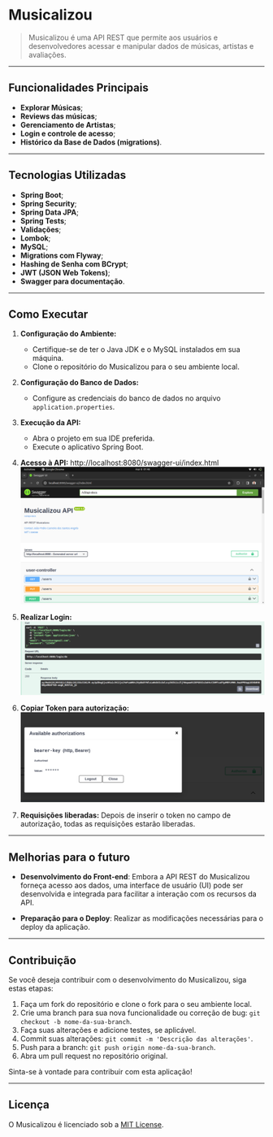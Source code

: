 # Musicalizou

> Musicalizou é uma API REST que permite aos usuários e desenvolvedores acessar e 
> manipular dados de músicas, artistas e avaliações. 


---
## Funcionalidades Principais

- **Explorar Músicas**;
- **Reviews das músicas**;
- **Gerenciamento de Artistas**; 
- **Login e controle de acesso**;
- **Histórico da Base de Dados (migrations)**.


---
## Tecnologias Utilizadas

- **Spring Boot**; 
- **Spring Security**;
- **Spring Data JPA**;
- **Spring Tests**;
- **Validações**;
- **Lombok**;
- **MySQL**; 
- **Migrations com Flyway**;
- **Hashing de Senha com BCrypt**;
- **JWT (JSON Web Tokens)**;
- **Swagger para documentação**.


---
## Como Executar

1. **Configuração do Ambiente:**
    - Certifique-se de ter o Java JDK e o MySQL instalados em sua máquina.
    - Clone o repositório do Musicalizou para o seu ambiente local.

2. **Configuração do Banco de Dados:**
    - Configure as credenciais do banco de dados no arquivo `application.properties`.

3. **Execução da API:**
    - Abra o projeto em sua IDE preferida.
    - Execute o aplicativo Spring Boot.

4. **Acesso à API:**
    http://localhost:8080/swagger-ui/index.html
    ![telaInicial](images/telaInicialSwagger.png)

5. **Realizar Login:**
    ![loginExample](images/loginExample.png)

6. **Copiar Token para autorização:**
    ![tokenExample](images/tokenExample.png)

7. **Requisições liberadas:**
    Depois de inserir o token no campo de autorização,
    todas as requisições estarão liberadas.

---
## Melhorias para o futuro

- **Desenvolvimento do Front-end**: Embora a API REST do Musicalizou forneça acesso aos dados, uma interface de usuário (UI) pode ser desenvolvida e integrada para facilitar a interação com os recursos da API.

- **Preparação para o Deploy**: Realizar as modificações necessárias para o deploy da aplicação.

---
## Contribuição

Se você deseja contribuir com o desenvolvimento do Musicalizou, siga estas etapas:

1. Faça um fork do repositório e clone o fork para o seu ambiente local.
2. Crie uma branch para sua nova funcionalidade ou correção de bug: `git checkout -b nome-da-sua-branch`.
3. Faça suas alterações e adicione testes, se aplicável.
4. Commit suas alterações: `git commit -m 'Descrição das alterações'`.
5. Push para a branch: `git push origin nome-da-sua-branch`.
6. Abra um pull request no repositório original.

Sinta-se à vontade para contribuir com esta aplicação!


---
## Licença

O Musicalizou é licenciado sob a [MIT License](LICENSE).
